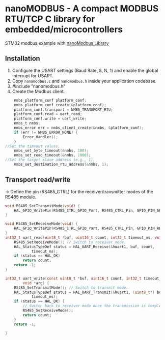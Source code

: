 # nanoMODBUS - A compact MODBUS RTU/TCP C library for embedded/microcontrollers
STM32 modbus example with [nanoModbus Library](https://github.com/debevv/nanoMODBUS)

## Installation

1. Configure the USART settings (Baud Rate, 8, N, 1) and enable the global interrupt for USART.
2. Copy `nanomodbus.c` and `nanomodbus.h` inside your application codebase.
3. #include "nanomodbus.h"
4. Create the Modbus client.
```c
    nmbs_platform_conf platform_conf;
    nmbs_platform_conf_create(&platform_conf);
    platform_conf.transport = NMBS_TRANSPORT_RTU;
    platform_conf.read = uart_read;
    platform_conf.write = uart_write;
    nmbs_t nmbs;
    nmbs_error err = nmbs_client_create(&nmbs, &platform_conf);
    if (err != NMBS_ERROR_NONE) {
        Error_Handler();
    }
//Set the timeout values.
	nmbs_set_byte_timeout(&nmbs, 100);
	nmbs_set_read_timeout(&nmbs, 1000);
//Set the target slave address (e.g., 1).
	nmbs_set_destination_rtu_address(&nmbs, 1);
```
## Transport read/write
-> Define the pin (RS485_CTRL) for the receiver/transmitter modes of the RS485 module.
```C
void RS485_SetTransmitMode(void) {
	HAL_GPIO_WritePin(RS485_CTRL_GPIO_Port, RS485_CTRL_Pin, GPIO_PIN_SET); // DE ve RE pin set.
}

void RS485_SetReceiveMode(void) {
	HAL_GPIO_WritePin(RS485_CTRL_GPIO_Port, RS485_CTRL_Pin, GPIO_PIN_RESET); // DE ve RE pin reset.
}
int32_t uart_read(uint8_t *buf, uint16_t count, int32_t timeout_ms, void *arg) {
	RS485_SetReceiveMode(); // Switch to receiver mode.
	HAL_StatusTypeDef status = HAL_UART_Receive(&huart1, buf, count,
			timeout_ms);
	if (status == HAL_OK)
		return count;
	return -1;
}

int32_t uart_write(const uint8_t *buf, uint16_t count, int32_t timeout_ms,
		void *arg) {
	RS485_SetTransmitMode(); // Switch to transmit mode.
	HAL_StatusTypeDef status = HAL_UART_Transmit(&huart1, (uint8_t*) buf, count,
			timeout_ms);
	if (status == HAL_OK) {
		// Switch back to receiver mode once the transmission is complete.
		RS485_SetReceiveMode();
		return count;
	}
	return -1;

}



